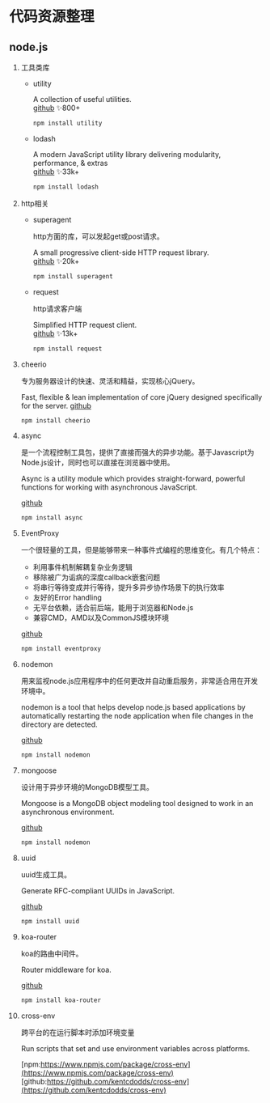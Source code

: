# 代码资源整理

## node.js

1. 工具类库

    - utility

        A collection of useful utilities.<br>
        [github](https://github.com/node-modules/utility)
        ✨800+

        ```bash
        npm install utility
        ```

    - lodash

        A modern JavaScript utility library delivering modularity, performance, & extras<br>
        [github](https://github.com/lodash/lodash)
        ✨33k+

        ```bash
        npm install lodash
        ```

2. http相关

    - superagent

        http方面的库，可以发起get或post请求。

        A small progressive client-side HTTP request library.<br>
        [github](https://github.com/visionmedia/superagent)
        ✨20k+

        ```bash
        npm install superagent
        ```

    - request

        http请求客户端

        Simplified HTTP request client.<br>
        [github](https://github.com/request/request)
        ✨13k+

        ```bash
        npm install request
        ```

3. cheerio

    专为服务器设计的快速、灵活和精益，实现核心jQuery。

    Fast, flexible & lean implementation of core jQuery designed specifically for the server.
    [github](https://github.com/cheeriojs/cheerio)

    ```bash
    npm install cheerio
    ```

4. async

    是一个流程控制工具包，提供了直接而强大的异步功能。基于Javascript为Node.js设计，同时也可以直接在浏览器中使用。

    Async is a utility module which provides straight-forward, powerful functions for working with asynchronous JavaScript.

    [github](https://github.com/caolan/async)

    ```bash
    npm install async
    ```

5. EventProxy

    一个很轻量的工具，但是能够带来一种事件式编程的思维变化。有几个特点：

    - 利用事件机制解耦复杂业务逻辑
    - 移除被广为诟病的深度callback嵌套问题
    - 将串行等待变成并行等待，提升多异步协作场景下的执行效率
    - 友好的Error handling
    - 无平台依赖，适合前后端，能用于浏览器和Node.js
    - 兼容CMD，AMD以及CommonJS模块环境

    [github](https://github.com/JacksonTian/eventproxy)

    ```bash
    npm install eventproxy
    ```

6. nodemon

    用来监视node.js应用程序中的任何更改并自动重启服务，非常适合用在开发环境中。

    nodemon is a tool that helps develop node.js based applications by automatically restarting the node application when file changes in the directory are detected.

    [github](https://github.com/remy/nodemon)

    ```bash
    npm install nodemon
    ```

7. mongoose

    设计用于异步环境的MongoDB模型工具。

    Mongoose is a MongoDB object modeling tool designed to work in an asynchronous environment.

    [github](https://github.com/Automattic/mongoose)

    ```bash
    npm install nodemon
    ```

8. uuid

    uuid生成工具。

    Generate RFC-compliant UUIDs in JavaScript.

    [github](https://github.com/kelektiv/node-uuid)

    ```bash
    npm install uuid
    ```

9. koa-router

    koa的路由中间件。

    Router middleware for koa.

    [github](https://github.com/alexmingoia/koa-router)

    ```bash
    npm install koa-router
    ```

10. cross-env

    跨平台的在运行脚本时添加环境变量

    Run scripts that set and use environment variables across platforms.

    [npm:https://www.npmjs.com/package/cross-env](https://www.npmjs.com/package/cross-env)
    [github:https://github.com/kentcdodds/cross-env](https://github.com/kentcdodds/cross-env)

